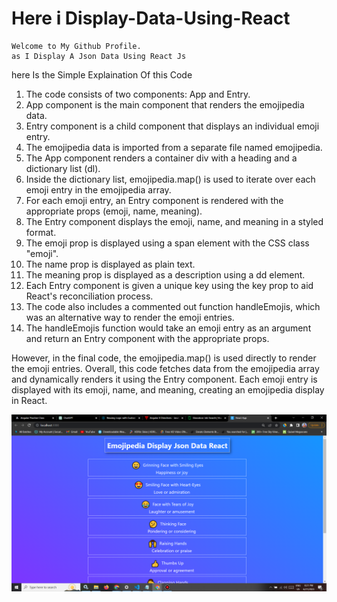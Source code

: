 # Here i Display-Data-Using-React

```
Welcome to My Github Profile.
as I Display A Json Data Using React Js
```
here Is the Simple Explaination Of this Code

1) The code consists of two components: App and Entry.
2) App component is the main component that renders the emojipedia data.
3) Entry component is a child component that displays an individual emoji entry.
4) The emojipedia data is imported from a separate file named emojipedia.
5) The App component renders a container div with a heading and a dictionary list (dl).
6) Inside the dictionary list, emojipedia.map() is used to iterate over each emoji entry in the emojipedia array.
7) For each emoji entry, an Entry component is rendered with the appropriate props (emoji, name, meaning).
8) The Entry component displays the emoji, name, and meaning in a styled format.
9) The emoji prop is displayed using a span element with the CSS class "emoji".
10) The name prop is displayed as plain text.
11) The meaning prop is displayed as a description using a dd element.
12) Each Entry component is given a unique key using the key prop to aid React's reconciliation process.
13) The code also includes a commented out function handleEmojis, which was an alternative way to render the emoji entries.
14) The handleEmojis function would take an emoji entry as an argument and return an Entry component with the appropriate props.

However, in the final code, the emojipedia.map() is used directly to render the emoji entries.
Overall, this code fetches data from the emojipedia array and dynamically renders it using the Entry component. Each emoji entry is displayed with its emoji, name, and meaning, creating an emojipedia display in React.

![image](https://github.com/ParagUnhale1998/Display-Data-React/blob/main/Thumbnail.png)
